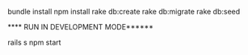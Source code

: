 bundle install
npm install
rake db:create
rake db:migrate
rake db:seed

**** RUN  IN DEVELOPMENT MODE******

rails s
npm start
